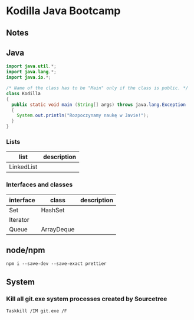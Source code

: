 # Kodilla Java Bootcamp

## Notes

## Java

```java
import java.util.*;
import java.lang.*;
import java.io.*;

/* Name of the class has to be "Main" only if the class is public. */
class Kodilla
{
  public static void main (String[] args) throws java.lang.Exception
  {
    System.out.println("Rozpoczynamy naukę w Javie!");
  }
}
```

### Lists

| list       | description |
| ---------- | ----------- |
| LinkedList |             |

### Interfaces and classes

| interface | class      | description |
| --------- | ---------- | ----------- |
| Set       | HashSet    |
| Iterator  |
| Queue     | ArrayDeque |

## node/npm

`npm i --save-dev --save-exact prettier`

## System

### Kill all git.exe system processes created by Sourcetree

`Taskkill /IM git.exe /F`
